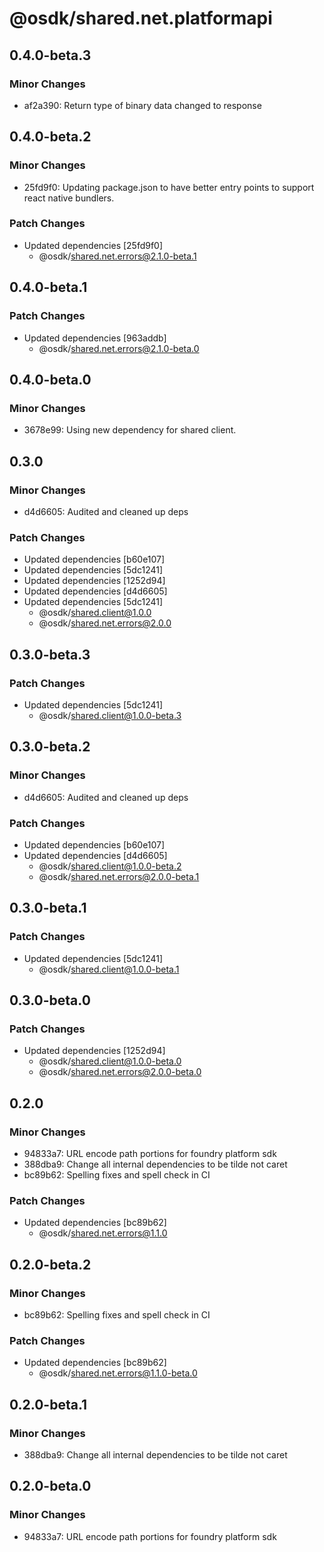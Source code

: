 # @osdk/shared.net.platformapi

## 0.4.0-beta.3

### Minor Changes

- af2a390: Return type of binary data changed to response

## 0.4.0-beta.2

### Minor Changes

- 25fd9f0: Updating package.json to have better entry points to support react native bundlers.

### Patch Changes

- Updated dependencies [25fd9f0]
  - @osdk/shared.net.errors@2.1.0-beta.1

## 0.4.0-beta.1

### Patch Changes

- Updated dependencies [963addb]
  - @osdk/shared.net.errors@2.1.0-beta.0

## 0.4.0-beta.0

### Minor Changes

- 3678e99: Using new dependency for shared client.

## 0.3.0

### Minor Changes

- d4d6605: Audited and cleaned up deps

### Patch Changes

- Updated dependencies [b60e107]
- Updated dependencies [5dc1241]
- Updated dependencies [1252d94]
- Updated dependencies [d4d6605]
- Updated dependencies [5dc1241]
  - @osdk/shared.client@1.0.0
  - @osdk/shared.net.errors@2.0.0

## 0.3.0-beta.3

### Patch Changes

- Updated dependencies [5dc1241]
  - @osdk/shared.client@1.0.0-beta.3

## 0.3.0-beta.2

### Minor Changes

- d4d6605: Audited and cleaned up deps

### Patch Changes

- Updated dependencies [b60e107]
- Updated dependencies [d4d6605]
  - @osdk/shared.client@1.0.0-beta.2
  - @osdk/shared.net.errors@2.0.0-beta.1

## 0.3.0-beta.1

### Patch Changes

- Updated dependencies [5dc1241]
  - @osdk/shared.client@1.0.0-beta.1

## 0.3.0-beta.0

### Patch Changes

- Updated dependencies [1252d94]
  - @osdk/shared.client@1.0.0-beta.0
  - @osdk/shared.net.errors@2.0.0-beta.0

## 0.2.0

### Minor Changes

- 94833a7: URL encode path portions for foundry platform sdk
- 388dba9: Change all internal dependencies to be tilde not caret
- bc89b62: Spelling fixes and spell check in CI

### Patch Changes

- Updated dependencies [bc89b62]
  - @osdk/shared.net.errors@1.1.0

## 0.2.0-beta.2

### Minor Changes

- bc89b62: Spelling fixes and spell check in CI

### Patch Changes

- Updated dependencies [bc89b62]
  - @osdk/shared.net.errors@1.1.0-beta.0

## 0.2.0-beta.1

### Minor Changes

- 388dba9: Change all internal dependencies to be tilde not caret

## 0.2.0-beta.0

### Minor Changes

- 94833a7: URL encode path portions for foundry platform sdk

